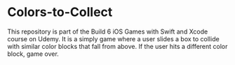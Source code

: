 # Colors-to-Collect
This repository is part of the Build 6 iOS Games with Swift and Xcode course on Udemy. It is a simply game where a user slides a box to collide with similar color blocks that fall from above. If the user hits a different color block, game over.
